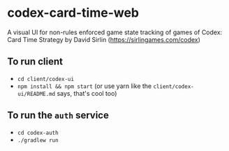 # codex-card-time-web
A visual UI for non-rules enforced game state tracking of games of Codex: Card Time Strategy by David Sirlin (https://sirlingames.com/codex)

## To run client
- `cd client/codex-ui` 
- `npm install && npm start` (or use yarn like the `client/codex-ui/README.md` says, that's cool too)


## To run the `auth` service
- `cd codex-auth`
- `./gradlew run`
